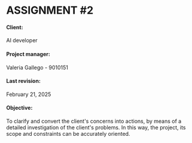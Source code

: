 # ASSIGNMENT #2

#### Client:
AI developer
#### Project manager: 
Valeria Gallego - 9010151
#### Last revision: 
February 21, 2025
#### Objective: 
To clarify and convert the client's concerns into actions, by means of a detailed investigation of the client's problems. In this way, the project, its scope and constraints can be accurately oriented.